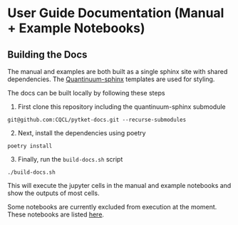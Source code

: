 # User Guide Documentation (Manual + Example Notebooks)

## Building the Docs

The manual and examples are both built as a single sphinx site with shared dependencies. The [Quantinuum-sphinx](https://github.com/CQCL/quantinuum-sphinx) templates are used for styling.

The docs can be built locally by following these steps

1. First clone this repository including the quantinuum-sphinx submodule

```shell
git@github.com:CQCL/pytket-docs.git --recurse-submodules
```

2. Next, install the dependencies using poetry

```shell
poetry install
```

3. Finally, run the `build-docs.sh` script

```
./build-docs.sh
```

This will execute the jupyter cells in the manual and example notebooks and show the outputs of most cells.

Some notebooks are currently excluded from execution at the moment. These notebooks are listed [here](https://github.com/CQCL/pytket-docs/blob/main/docs/conf.py#L46).

